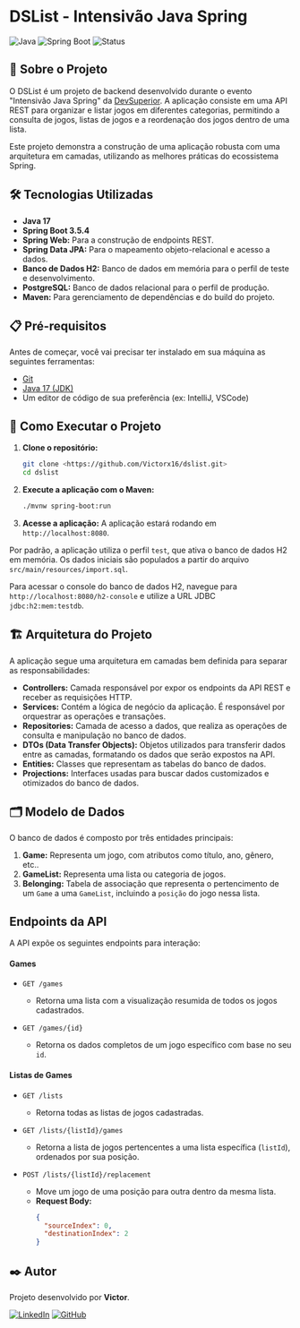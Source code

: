 # DSList - Intensivão Java Spring

![Java](https://img.shields.io/badge/Java-17-blue)
![Spring Boot](https://img.shields.io/badge/Spring_Boot-3.5.4-green)
![Status](https://img.shields.io/badge/status-concluído-brightgreen)

## 📖 Sobre o Projeto

O DSList é um projeto de backend desenvolvido durante o evento "Intensivão Java Spring" da [DevSuperior](https://devsuperior.com.br/). A aplicação consiste em uma API REST para organizar e listar jogos em diferentes categorias, permitindo a consulta de jogos, listas de jogos e a reordenação dos jogos dentro de uma lista.

Este projeto demonstra a construção de uma aplicação robusta com uma arquitetura em camadas, utilizando as melhores práticas do ecossistema Spring.

## 🛠️ Tecnologias Utilizadas

- **Java 17**
- **Spring Boot 3.5.4**
- **Spring Web:** Para a construção de endpoints REST.
- **Spring Data JPA:** Para o mapeamento objeto-relacional e acesso a dados.
- **Banco de Dados H2:** Banco de dados em memória para o perfil de teste e desenvolvimento.
- **PostgreSQL:** Banco de dados relacional para o perfil de produção.
- **Maven:** Para gerenciamento de dependências e do build do projeto.

## 📋 Pré-requisitos

Antes de começar, você vai precisar ter instalado em sua máquina as seguintes ferramentas:
* [Git](https://git-scm.com)
* [Java 17 (JDK)](https://www.oracle.com/java/technologies/downloads/#java17)
* Um editor de código de sua preferência (ex: IntelliJ, VSCode)

## 🚀 Como Executar o Projeto

1.  **Clone o repositório:**
    ```bash
    git clone <https://github.com/Victorx16/dslist.git>
    cd dslist
    ```

2.  **Execute a aplicação com o Maven:**
    ```bash
    ./mvnw spring-boot:run
    ```

3.  **Acesse a aplicação:**
    A aplicação estará rodando em `http://localhost:8080`.

Por padrão, a aplicação utiliza o perfil `test`, que ativa o banco de dados H2 em memória. Os dados iniciais são populados a partir do arquivo `src/main/resources/import.sql`.

Para acessar o console do banco de dados H2, navegue para `http://localhost:8080/h2-console` e utilize a URL JDBC `jdbc:h2:mem:testdb`.

## 🏗️ Arquitetura do Projeto

A aplicação segue uma arquitetura em camadas bem definida para separar as responsabilidades:

- **Controllers:** Camada responsável por expor os endpoints da API REST e receber as requisições HTTP.
- **Services:** Contém a lógica de negócio da aplicação. É responsável por orquestrar as operações e transações.
- **Repositories:** Camada de acesso a dados, que realiza as operações de consulta e manipulação no banco de dados.
- **DTOs (Data Transfer Objects):** Objetos utilizados para transferir dados entre as camadas, formatando os dados que serão expostos na API.
- **Entities:** Classes que representam as tabelas do banco de dados.
- **Projections:** Interfaces usadas para buscar dados customizados e otimizados do banco de dados.

## 🗂️ Modelo de Dados

O banco de dados é composto por três entidades principais:

1.  **Game:** Representa um jogo, com atributos como título, ano, gênero, etc..
2.  **GameList:** Representa uma lista ou categoria de jogos.
3.  **Belonging:** Tabela de associação que representa o pertencimento de um `Game` a uma `GameList`, incluindo a `posição` do jogo nessa lista.

## Endpoints da API

A API expõe os seguintes endpoints para interação:

#### Games

- `GET /games`
  - Retorna uma lista com a visualização resumida de todos os jogos cadastrados.

- `GET /games/{id}`
  - Retorna os dados completos de um jogo específico com base no seu `id`.

#### Listas de Games

- `GET /lists`
  - Retorna todas as listas de jogos cadastradas.

- `GET /lists/{listId}/games`
  - Retorna a lista de jogos pertencentes a uma lista específica (`listId`), ordenados por sua posição.

- `POST /lists/{listId}/replacement`
  - Move um jogo de uma posição para outra dentro da mesma lista.
  - **Request Body:**
    ```json
    {
      "sourceIndex": 0,
      "destinationIndex": 2
    }
    ```

## ✒️ Autor

Projeto desenvolvido por **Victor**.

[![LinkedIn](https://img.shields.io/badge/LinkedIn-blue?style=for-the-badge&logo=linkedin&logoColor=white)](https://www.linkedin.com/in/victor-xavier418)
[![GitHub](https://img.shields.io/badge/GitHub-black?style=for-the-badge&logo=github&logoColor=white)](https://github.com/Victorx16)

